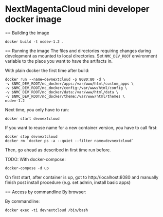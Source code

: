 # NextMagentaCloud mini developer docker image



== Building the image
```
docker build -t ncdev-1.2 .
```

== Running the image
The files and directories requiring changes during development as mounted to local directories.
Set `NMC_DEV_ROOT` environment variable to the place you want to have the artifacts in.

With plain docker the first time after build:
```
docker run --name=devnextcloud -p 8080:80 -d \
-v $NMC_DEV_ROOT/nc_docker/apps:/var/www/html/custom_apps \
-v $NMC_DEV_ROOT/nc_docker/config:/var/www/html/config \
-v $NMC_DEV_ROOT/nc_docker/data:/var/www/html/data \
-v $NMC_DEV_ROOT/nc_docker/theme:/var/www/html/themes \
ncdev-1.2
```

Next time, you only have to run:
```
docker start devnextcloud
```

If you want to reuse name for a new container version, you have to call first:
```
docker stop devnextcloud
docker rm `docker ps -a --quiet --filter name=devnextcloud`
```
Then, go ahead as described in first time run before.

TODO: With docker-compose:
```
docker-compose -d up
```

On first start, after container is up, got to http://localhost:8080
and manually finish post install procedure (e.g. set admin, install basic apps)

== Access by commandline
By browser:


By commandline:
```
docker exec -ti devnextcloud /bin/bash
```

